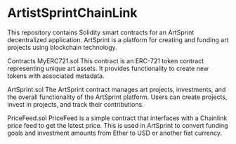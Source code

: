 # ArtistSprintChainLink
This repository contains Solidity smart contracts for an ArtSprint decentralized application. ArtSprint is a platform for creating and funding art projects using blockchain technology.

Contracts
MyERC721.sol
This contract is an ERC-721 token contract representing unique art assets. It provides functionality to create new tokens with associated metadata.

ArtSprint.sol
The ArtSprint contract manages art projects, investments, and the overall functionality of the ArtSprint platform. Users can create projects, invest in projects, and track their contributions.

PriceFeed.sol
PriceFeed is a simple contract that interfaces with a Chainlink price feed to get the latest price. This is used in ArtSprint to convert funding goals and investment amounts from Ether to USD or another fiat currency.


